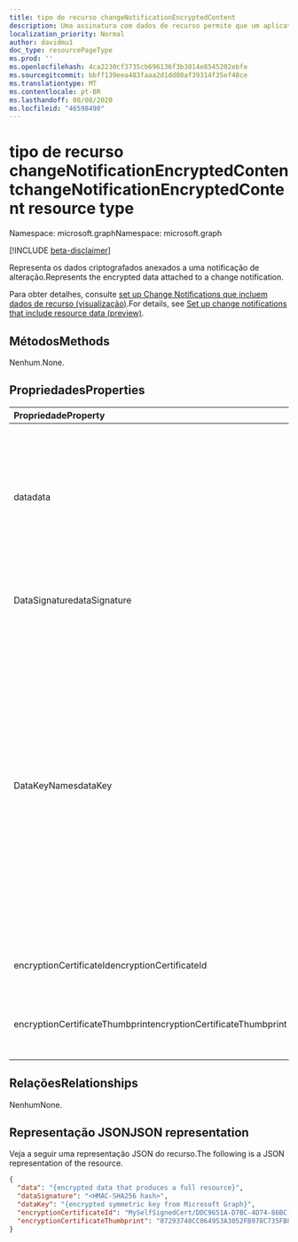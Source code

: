 ```yaml
---
title: tipo de recurso changeNotificationEncryptedContent
description: Uma assinatura com dados de recurso permite que um aplicativo cliente receba notificações de alteração com alterações nos dados no Microsoft Graph. O conteúdo criptografado notificação de alteração representa os dados criptografados anexados à notificação.
localization_priority: Normal
author: davidmu1
doc_type: resourcePageType
ms.prod: ''
ms.openlocfilehash: 4ca2230cf3735cb696136f3b3014e8545202ebfe
ms.sourcegitcommit: bbff139eea483faaa2d1dd08af39314f35ef48ce
ms.translationtype: MT
ms.contentlocale: pt-BR
ms.lasthandoff: 08/08/2020
ms.locfileid: "46598490"
---
```

# <a name="changenotificationencryptedcontent-resource-type"></a><span data-ttu-id="e7227-104">tipo de recurso changeNotificationEncryptedContent</span><span class="sxs-lookup"><span data-stu-id="e7227-104">changeNotificationEncryptedContent resource type</span></span>

<span data-ttu-id="e7227-105">Namespace: microsoft.graph</span><span class="sxs-lookup"><span data-stu-id="e7227-105">Namespace: microsoft.graph</span></span>

[!INCLUDE [beta-disclaimer](../../includes/beta-disclaimer.md)]

<span data-ttu-id="e7227-106">Representa os dados criptografados anexados a uma notificação de alteração.</span><span class="sxs-lookup"><span data-stu-id="e7227-106">Represents the encrypted data attached to a change notification.</span></span>

<span data-ttu-id="e7227-107">Para obter detalhes, consulte [set up Change Notifications que incluem dados de recurso (visualização)](/graph/webhooks-with-resource-data.md).</span><span class="sxs-lookup"><span data-stu-id="e7227-107">For details, see [Set up change notifications that include resource data (preview)](/graph/webhooks-with-resource-data.md).</span></span>

## <a name="methods"></a><span data-ttu-id="e7227-108">Métodos</span><span class="sxs-lookup"><span data-stu-id="e7227-108">Methods</span></span>

<span data-ttu-id="e7227-109">Nenhum.</span><span class="sxs-lookup"><span data-stu-id="e7227-109">None.</span></span>

## <a name="properties"></a><span data-ttu-id="e7227-110">Propriedades</span><span class="sxs-lookup"><span data-stu-id="e7227-110">Properties</span></span>

| <span data-ttu-id="e7227-111">Propriedade</span><span class="sxs-lookup"><span data-stu-id="e7227-111">Property</span></span> | <span data-ttu-id="e7227-112">Tipo</span><span class="sxs-lookup"><span data-stu-id="e7227-112">Type</span></span> | <span data-ttu-id="e7227-113">Descrição</span><span class="sxs-lookup"><span data-stu-id="e7227-113">Description</span></span> |
|:---------|:-----|:------------|
| <span data-ttu-id="e7227-114">data</span><span class="sxs-lookup"><span data-stu-id="e7227-114">data</span></span> | <span data-ttu-id="e7227-115">string</span><span class="sxs-lookup"><span data-stu-id="e7227-115">string</span></span> | <span data-ttu-id="e7227-116">Dados criptografados codificados em base64 que produzem um respresented de recurso completo como JSON.</span><span class="sxs-lookup"><span data-stu-id="e7227-116">Base64-encoded encrypted data that produces a full resource respresented as JSON.</span></span> <span data-ttu-id="e7227-117">Os dados foram criptografados com o fornecido `dataKey` usando um `AES/CBC/PKCS5PADDING` pacote de codificação.</span><span class="sxs-lookup"><span data-stu-id="e7227-117">The data has been encrypted with the provided `dataKey` using an `AES/CBC/PKCS5PADDING` cipher suite.</span></span> |
| <span data-ttu-id="e7227-118">DataSignature</span><span class="sxs-lookup"><span data-stu-id="e7227-118">dataSignature</span></span> | <span data-ttu-id="e7227-119">string</span><span class="sxs-lookup"><span data-stu-id="e7227-119">string</span></span> | <span data-ttu-id="e7227-120">Hash HMAC-SHA256 codificado em base64 dos dados para fins de validação.</span><span class="sxs-lookup"><span data-stu-id="e7227-120">Base64-encoded HMAC-SHA256 hash of the data for validation purposes.</span></span> |
| <span data-ttu-id="e7227-121">DataKeyNames</span><span class="sxs-lookup"><span data-stu-id="e7227-121">dataKey</span></span> | <span data-ttu-id="e7227-122">string</span><span class="sxs-lookup"><span data-stu-id="e7227-122">string</span></span> | <span data-ttu-id="e7227-123">Chave simétrica codificada em base64 gerada pelo Microsoft Graph para criptografar o valor dos dados e gerar a assinatura dos dados.</span><span class="sxs-lookup"><span data-stu-id="e7227-123">Base64-encoded symmetric key generated by Microsoft Graph to encrypt the data value and to generate the data signature.</span></span> <span data-ttu-id="e7227-124">Essa chave é criptografada com a chave pública de certificado fornecida durante a assinatura.</span><span class="sxs-lookup"><span data-stu-id="e7227-124">This key is encrypted with the certificate public key that was provided during the subscription.</span></span> <span data-ttu-id="e7227-125">Ele deve ser descriptografado com a chave privada do certificado para que possa ser usado para descriptografar os dados ou verificar a assinatura.</span><span class="sxs-lookup"><span data-stu-id="e7227-125">It must be decrypted with the certificate private key before it can be used to decrypt the data or verify the signature.</span></span> <span data-ttu-id="e7227-126">Essa chave foi criptografada com o seguinte pacote de codificação: `RSA/ECB/OAEPWithSHA1AndMGF1Padding` .</span><span class="sxs-lookup"><span data-stu-id="e7227-126">This key has been encrypted with the following cipher suite: `RSA/ECB/OAEPWithSHA1AndMGF1Padding`.</span></span> |
| <span data-ttu-id="e7227-127">encryptionCertificateId</span><span class="sxs-lookup"><span data-stu-id="e7227-127">encryptionCertificateId</span></span> | <span data-ttu-id="e7227-128">string</span><span class="sxs-lookup"><span data-stu-id="e7227-128">string</span></span> | <span data-ttu-id="e7227-129">ID do certificado usado para criptografar o `dataKey` .</span><span class="sxs-lookup"><span data-stu-id="e7227-129">ID of the certificate used to encrypt the `dataKey`.</span></span> |
| <span data-ttu-id="e7227-130">encryptionCertificateThumbprint</span><span class="sxs-lookup"><span data-stu-id="e7227-130">encryptionCertificateThumbprint</span></span> | <span data-ttu-id="e7227-131">string</span><span class="sxs-lookup"><span data-stu-id="e7227-131">string</span></span> | <span data-ttu-id="e7227-132">Representação hexadecimal da impressão digital do certificado usado para criptografar o `dataKey` .</span><span class="sxs-lookup"><span data-stu-id="e7227-132">Hexadecimal representation of the thumbprint of the certificate used to encrypt the `dataKey`.</span></span> |

## <a name="relationships"></a><span data-ttu-id="e7227-133">Relações</span><span class="sxs-lookup"><span data-stu-id="e7227-133">Relationships</span></span>

<span data-ttu-id="e7227-134">Nenhum</span><span class="sxs-lookup"><span data-stu-id="e7227-134">None.</span></span>

## <a name="json-representation"></a><span data-ttu-id="e7227-135">Representação JSON</span><span class="sxs-lookup"><span data-stu-id="e7227-135">JSON representation</span></span>

<span data-ttu-id="e7227-136">Veja a seguir uma representação JSON do recurso.</span><span class="sxs-lookup"><span data-stu-id="e7227-136">The following is a JSON representation of the resource.</span></span>

<!-- {
  "blockType": "resource",
  "optionalProperties": [

  ],
  "@odata.type": "microsoft.graph.changeNotificationEncryptedContent"
}-->

```json
{
  "data": "{encrypted data that produces a full resource}",
  "dataSignature": "<HMAC-SHA256 hash>",
  "dataKey": "{encrypted symmetric key from Microsoft Graph}",
  "encryptionCertificateId": "MySelfSignedCert/DDC9651A-D7BC-4D74-86BC-A8923584B0AB",
  "encryptionCertificateThumbprint": "07293748CC064953A3052FB978C735FB89E61C3D"
}
```

<!-- uuid: 564a955a-4837-424d-b7b8-3c6c33d5176d
2020-05-25 14:57:30 UTC -->
<!--
{
  "type": "#page.annotation",
  "description": "changeNotificationEncryptedConent resource",
  "keywords": "",
  "section": "documentation",
  "tocPath": "",
  "suppressions": []
}
-->
